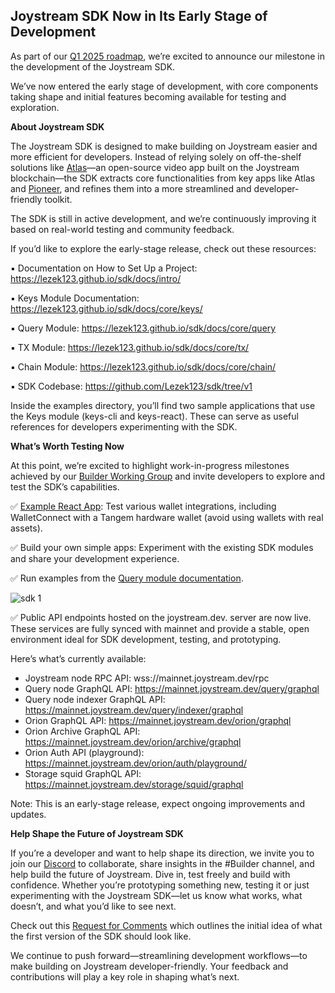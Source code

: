 ## Joystream SDK Now in Its Early Stage of Development

As part of our [Q1 2025 roadmap](https://www.joystream.org/roadmap/?filename=2025-2026%20v1), we’re excited to announce our milestone in the development of the Joystream SDK.

We’ve now entered the early stage of development, with core components taking shape and initial features becoming available for testing and exploration.

**About Joystream SDK**

The Joystream SDK is designed to make building on Joystream easier and more efficient for developers. Instead of relying solely on off-the-shelf solutions like [Atlas](https://github.com/Joystream/gleev/blob/main/docs/operator-guide.md)—an open-source video app built on the Joystream blockchain—the SDK extracts core functionalities from key apps like Atlas and [Pioneer](https://pioneerapp.xyz/), and refines them into a more streamlined and developer-friendly toolkit.

The SDK is still in active development, and we’re continuously improving it based on real-world testing and community feedback.

If you’d like to explore the early-stage release, check out these resources:

▪️ Documentation on How to Set Up a Project: https://lezek123.github.io/sdk/docs/intro/

▪️ Keys Module Documentation: https://lezek123.github.io/sdk/docs/core/keys/

▪️ Query Module: https://lezek123.github.io/sdk/docs/core/query

▪️ TX Module: https://lezek123.github.io/sdk/docs/core/tx/

▪️ Chain Module: https://lezek123.github.io/sdk/docs/core/chain/

▪️ SDK Codebase: https://github.com/Lezek123/sdk/tree/v1

Inside the examples directory, you’ll find two sample applications that use the Keys module (keys-cli and keys-react). These can serve as useful references for developers experimenting with the SDK.

**What’s Worth Testing Now**

At this point, we’re excited to highlight work-in-progress milestones achieved by our [Builder Working Group](https://pioneerapp.xyz/#/working-groups/builders) and invite developers to explore and test the SDK’s capabilities.

✅ [Example React App](https://lezek123.github.io/sdk/docs/core/keys#react): Test various wallet integrations, including WalletConnect with a Tangem hardware wallet (avoid using wallets with real assets).

✅ Build your own simple apps: Experiment with the existing SDK modules and share your development experience.

✅ Run examples from the [Query module documentation](https://lezek123.github.io/sdk/docs/core/query).

![sdk 1](https://github.com/user-attachments/assets/0836209e-36b4-4147-b16e-6169b0ae6d14)

✅ Public API endpoints hosted on the joystream.dev. server are now live. These services are fully synced with mainnet and provide a stable, open environment ideal for SDK development, testing, and prototyping.

Here’s what’s currently available:

- Joystream node RPC API: wss://mainnet.joystream.dev/rpc
- Query node GraphQL API: https://mainnet.joystream.dev/query/graphql
- Query node indexer GraphQL API: https://mainnet.joystream.dev/query/indexer/graphql
- Orion GraphQL API: https://mainnet.joystream.dev/orion/graphql
- Orion Archive GraphQL API: https://mainnet.joystream.dev/orion/archive/graphql
- Orion Auth API (playground): https://mainnet.joystream.dev/orion/auth/playground/
- Storage squid GraphQL API: https://mainnet.joystream.dev/storage/squid/graphql

Note: This is an early-stage release, expect ongoing improvements and updates.

**Help Shape the Future of Joystream SDK**

If you’re a developer and want to help shape its direction, we invite you to join our [Discord](https://discord.gg/NaNzysB5YZ) to collaborate, share insights in the #Builder channel, and help build the future of Joystream. Dive in, test freely and build with confidence. Whether you’re prototyping something new, testing it or just experimenting with the Joystream SDK—let us know what works, what doesn’t, and what you’d like to see next.

Check out this [Request for Comments](https://github.com/Joystream/joystream/issues/5198) which outlines the initial idea of what the first version of the SDK should look like.

We continue to push forward—streamlining development workflows—to make building on Joystream developer-friendly. Your feedback and contributions will play a key role in shaping what’s next.
